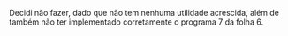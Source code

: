 Decidi não fazer, dado que não tem nenhuma utilidade acrescida, além de também não ter implementado corretamente o programa 7 da folha 6.